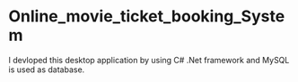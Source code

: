 # Online_movie_ticket_booking_System
I devloped this desktop application by using C# .Net framework and MySQL is used as database.
